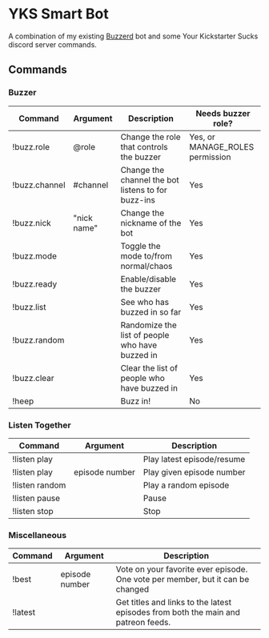 # YKS Smart Bot

A combination of my existing [Buzzerd](https://github.com/jacknight/buzzer) bot and some Your Kickstarter Sucks discord server commands.

## Commands
### Buzzer
| Command       | Argument    | Description                                        | Needs buzzer role?              |
|---------------|-------------|----------------------------------------------------|---------------------------------|
| !buzz.role    | @role       | Change the role that controls the buzzer           | Yes, or MANAGE_ROLES permission |
| !buzz.channel | #channel    | Change the channel the bot listens to for buzz-ins | Yes                             |
| !buzz.nick    | "nick name" | Change the nickname of the bot                     | Yes                             |
| !buzz.mode    |             | Toggle the mode to/from normal/chaos               | Yes                             |
| !buzz.ready   |             | Enable/disable the buzzer                          | Yes                             |
| !buzz.list    |             | See who has buzzed in so far                       | Yes                             |
| !buzz.random  |             | Randomize the list of people who have buzzed in    | Yes                             |
| !buzz.clear   |             | Clear the list of people who have buzzed in        | Yes                             |
| !heep         |             | Buzz in!                                           | No                              |

### Listen Together
| Command        | Argument       | Description                |
|----------------|----------------|----------------------------|
| !listen play   |                | Play latest episode/resume |
| !listen play   | episode number | Play given episode number  |
| !listen random |                | Play a random episode      |
| !listen pause  |                | Pause                      |
| !listen stop   |                | Stop                       |


### Miscellaneous
| Command | Argument       | Description                                                                       |
|---------|----------------|-----------------------------------------------------------------------------------|
| !best   | episode number | Vote on your favorite ever episode. One vote per member, but it can be changed    |
| !latest |                | Get titles and links to the latest episodes from both the main and patreon feeds. |
